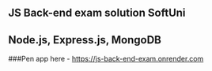 ## JS Back-end  exam solution        SoftUni

## Node.js, Express.js, MongoDB

###Pen app here - https://js-back-end-exam.onrender.com
